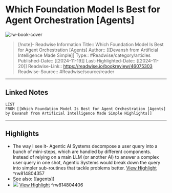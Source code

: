 # Which Foundation Model Is Best for Agent Orchestration [Agents]

![rw-book-cover](https://readwise-assets.s3.amazonaws.com/static/images/article4.6bc1851654a0.png)
<br>
>[!note]- Readwise Information
>Title:: Which Foundation Model Is Best for Agent Orchestration [Agents]
>Author:: [[Devansh from Artificial Intelligence Made Simple]]
>Type:: #Readwise/category/articles
>Published-Date:: [[2024-11-19]]
>Last-Highlighted-Date:: [[2024-11-20]]
>Readwise-Link:: https://readwise.io/bookreview/46075303
>Readwise-Source:: #Readwise/source/reader
--- 

## Linked Notes
```dataview
LIST
FROM [[Which Foundation Model Is Best for Agent Orchestration [Agents] by Devansh from Artificial Intelligence Made Simple Highlights]]
```

---

## Highlights
- The way I see it- Agentic AI Systems decompose a user query into a bunch of mini-steps, which are handled by different components. Instead of relying on a main LLM (or another AI) to answer a complex user query in one shot, Agentic Systems would break down the query into simpler sub-routines that tackle problems better. [View Highlight](https://readwise.io/open/814804357) ^rw814804357 
- See also: [[agents]] 
- ![](https://substackcdn.com/image/fetch/w_2000,c_limit,f_auto,q_auto:good,fl_progressive:steep/https%3A%2F%2Fsubstack-post-media.s3.amazonaws.com%2Fpublic%2Fimages%2F6ed5e621-a36b-49e1-9b4e-dea838f6234c_1000x375.jpeg) [View Highlight](https://readwise.io/open/814804406) ^rw814804406
